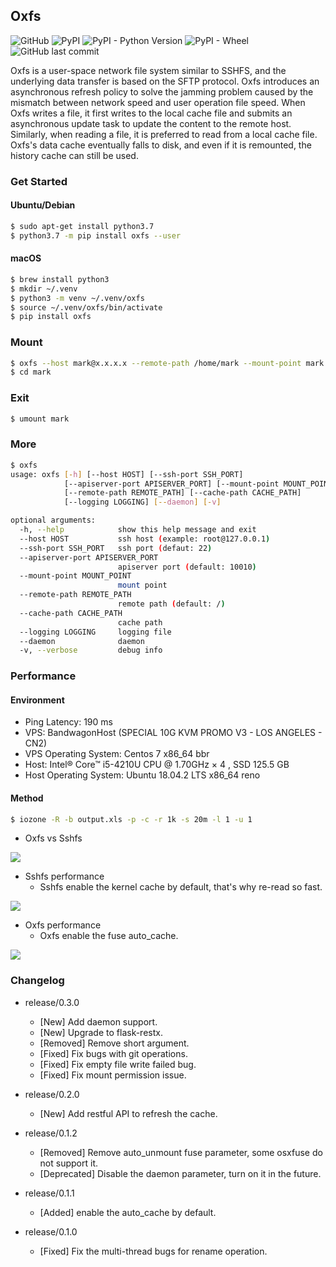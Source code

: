 ## Oxfs

<p>
<img alt="GitHub" src="https://img.shields.io/github/license/RainMark/oxfs">
<img alt="PyPI" src="https://img.shields.io/pypi/v/oxfs">
<img alt="PyPI - Python Version" src="https://img.shields.io/pypi/pyversions/oxfs">
<img alt="PyPI - Wheel" src="https://img.shields.io/pypi/wheel/oxfs">
<img alt="GitHub last commit" src="https://img.shields.io/github/last-commit/RainMark/oxfs">
</p>

Oxfs is a user-space network file system similar to SSHFS, and the underlying data transfer is based on the SFTP protocol. Oxfs introduces an asynchronous refresh policy to solve the jamming problem caused by the mismatch between network speed and user operation file speed. When Oxfs writes a file, it first writes to the local cache file and submits an asynchronous update task to update the content to the remote host. Similarly, when reading a file, it is preferred to read from a local cache file. Oxfs's data cache eventually falls to disk, and even if it is remounted, the history cache can still be used.

### Get Started

#### Ubuntu/Debian

```bash
$ sudo apt-get install python3.7
$ python3.7 -m pip install oxfs --user
```

#### macOS

```bash
$ brew install python3
$ mkdir ~/.venv
$ python3 -m venv ~/.venv/oxfs
$ source ~/.venv/oxfs/bin/activate
$ pip install oxfs
```

### Mount

```bash
$ oxfs --host mark@x.x.x.x --remote-path /home/mark --mount-point mark --cache-path ~/.oxfs --logging /tmp/oxfs.log --daemon
$ cd mark
```

### Exit

```bash
$ umount mark
```

### More

```bash
$ oxfs
usage: oxfs [-h] [--host HOST] [--ssh-port SSH_PORT]
            [--apiserver-port APISERVER_PORT] [--mount-point MOUNT_POINT]
            [--remote-path REMOTE_PATH] [--cache-path CACHE_PATH]
            [--logging LOGGING] [--daemon] [-v]

optional arguments:
  -h, --help            show this help message and exit
  --host HOST           ssh host (example: root@127.0.0.1)
  --ssh-port SSH_PORT   ssh port (defaut: 22)
  --apiserver-port APISERVER_PORT
                        apiserver port (default: 10010)
  --mount-point MOUNT_POINT
                        mount point
  --remote-path REMOTE_PATH
                        remote path (default: /)
  --cache-path CACHE_PATH
                        cache path
  --logging LOGGING     logging file
  --daemon              daemon
  -v, --verbose         debug info
```

### Performance

#### Environment

- Ping Latency: 190 ms
- VPS: BandwagonHost (SPECIAL 10G KVM PROMO V3 - LOS ANGELES - CN2)
- VPS Operating System: Centos 7 x86_64 bbr
- Host: Intel® Core™ i5-4210U CPU @ 1.70GHz × 4 , SSD 125.5 GB
- Host Operating System: Ubuntu 18.04.2 LTS x86_64 reno

####  Method

```bash
$ iozone -R -b output.xls -p -c -r 1k -s 20m -l 1 -u 1
```

- Oxfs vs Sshfs

![](benchmark/oxfs-vs-sshfs.png)

- Sshfs performance
  - Sshfs enable the kernel cache by default, that's why re-read so fast.

![](benchmark/sshfs.png)

- Oxfs performance
  - Oxfs enable the fuse auto_cache.

![](benchmark/oxfs.png)

### Changelog

- release/0.3.0
  - [New] Add daemon support.
  - [New] Upgrade to flask-restx.
  - [Removed] Remove short argument.
  - [Fixed] Fix bugs with git operations.
  - [Fixed] Fix empty file write failed bug.
  - [Fixed] Fix mount permission issue.
- release/0.2.0
  - [New] Add restful API to refresh the cache.
- release/0.1.2
  - [Removed] Remove auto_unmount fuse parameter, some osxfuse do not support it.
  - [Deprecated] Disable the daemon parameter, turn on it in the future.

- release/0.1.1
  - [Added] enable the auto_cache by default.

- release/0.1.0
  - [Fixed] Fix the multi-thread bugs for rename operation.
